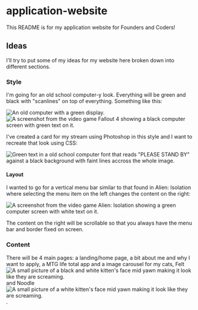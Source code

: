# application-website

This README is for my application website for Founders and Coders!

## Ideas

I'll try to put some of my ideas for my website here broken down into different sections.

### Style

I'm going for an old school computer-y look. Everything will be green and black with "scanlines" on top of everything. Something like this:

<img src="https://oldcraporg.files.wordpress.com/2020/04/dsc_0089.jpeg" alt="An old computer with a green display."/>

<img src="https://cdn.gamer-network.net/2015/usgamer/f4_lock_01.jpg" alt="A screenshot from the video game Fallout 4 showing a black computer screen with green text on it."/>

I've created a card for my stream using Photoshop in this style and I want to recreate that look using CSS:

<img src="https://am4pap001files.storage.live.com/y4msfu2eqihBQCcfLzi3IUBWoVINoOJM6a3X2of5HstLhFi33mZ1qbU6JuugRUFKUT7zCRI88-WBXKKc8wysWIxaiYJuEHKlJCyldMl-XT3UJzV3t_jTmIoSEfX_dJsP8rST9EEE6CI1cnod-AGhaeps2pyvAmez046ApTwQofjQjfbCqJKS8oBl3A1XI0QvwIP?width=1920&height=1080&cropmode=none" alt='Green text in a old school computer font that reads "PLEASE STAND BY" against a black background with faint lines accross the whole image.'/>


#### Layout

I wanted to go for a vertical menu bar similar to that found in Alien: Isolation where selecting the menu item on the left changes the content on the right:

<img src="https://sm.pcmag.com/t/pcmag_uk/photo/a/alien-isol/alien-isolation-for-pc-old-computer_gvnd.1024.jpg" alt="A screenshot from the video game Alien: Isolation showing a green computer screen with white text on it."/>

The content on the right will be scrollable so that you always have the menu bar and border fixed on screen.

### Content

There will be 4 main pages: a landing/home page, a bit about me and why I want to apply, a MTG life total app and a image carousel for my cats, Felt <img src="https://bit.ly/39Jb6o2" alt="A small picture of a black and white kitten's face mid yawn making it look like they are screaming."> and Noodle <img src="https://bit.ly/3tr02nI" alt="A small picture of a white kitten's face mid yawn making it look like they are screaming.">.